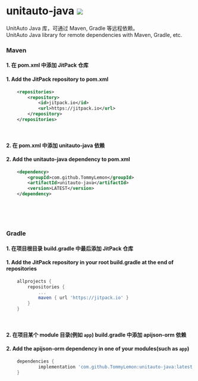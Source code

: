 # unitauto-java  [![](https://jitpack.io/v/TommyLemon/unitauto-java.svg)](https://jitpack.io/#TommyLemon/apijson-orm)
UnitAuto Java 库，可通过 Maven, Gradle 等远程依赖。<br />
UnitAuto Java library for remote dependencies with Maven, Gradle, etc.

### Maven
#### 1. 在 pom.xml 中添加 JitPack 仓库
#### 1. Add the JitPack repository to pom.xml
```xml
	<repositories>
		<repository>
		    <id>jitpack.io</id>
		    <url>https://jitpack.io</url>
		</repository>
	</repositories>
```
<br />

#### 2. 在 pom.xml 中添加 unitauto-java 依赖
#### 2. Add the unitauto-java dependency to pom.xml
```xml
	<dependency>
	    <groupId>com.github.TommyLemon</groupId>
	    <artifactId>unitauto-java</artifactId>
	    <version>LATEST</version>
	</dependency>
```

<br />
<br />
<br />

### Gradle
#### 1. 在项目根目录 build.gradle 中最后添加 JitPack 仓库
#### 1. Add the JitPack repository in your root build.gradle at the end of repositories
```gradle
	allprojects {
		repositories {
			...
			maven { url 'https://jitpack.io' }
		}
	}
```
<br />

#### 2. 在项目某个 module 目录(例如 `app`) build.gradle 中添加 apijson-orm 依赖
#### 2. Add the apijson-orm dependency in one of your modules(such as `app`)
```gradle
	dependencies {
	        implementation 'com.github.TommyLemon:unitauto-java:latest'
	}
```

